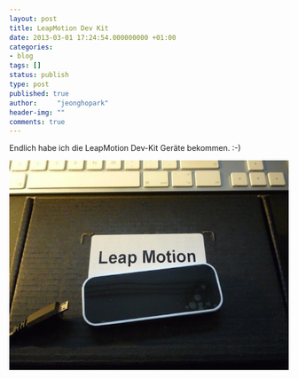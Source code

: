 ```yaml
---
layout: post
title: LeapMotion Dev Kit
date: 2013-03-01 17:24:54.000000000 +01:00
categories:
- blog
tags: []
status: publish
type: post
published: true
author:     "jeonghopark"
header-img: ""
comments: true
---
```

Endlich habe ich die LeapMotion Dev-Kit Geräte bekommen. :-)

![/assets/images/leapmotion.jpg](/assets/images/leapmotion.jpg)
